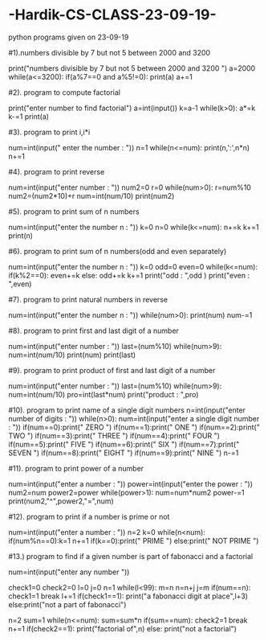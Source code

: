 # -Hardik-CS-CLASS-23-09-19-
python programs given on 23-09-19

#1).numbers divisible by 7 but not 5 between 2000 and 3200

print("numbers divisible by 7 but not 5 between 2000 and 3200 ")
a=2000
while(a<=3200):
    if(a%7==0 and a%5!=0):
        print(a)
    a+=1
    
    
#2). program to compute factorial

print("enter number to find factorial")
a=int(input())
k=a-1
while(k>0):
    a*=k
    k-=1
print(a)

#3). program to print i,i*i

num=int(input(" enter the number : "))
n=1
while(n<=num):
    print(n,':',n*n)
    n+=1


#4). program to print reverse

num=int(input("enter number : "))
num2=0
r=0
while(num>0):
    r=num%10
    num2=(num2*10)+r
    num=int(num/10)
print(num2)


#5). program to print sum of n numbers

num=int(input("enter the number n : "))
k=0
n=0
while(k<=num):
    n+=k
    k+=1
print(n)

#6). program to print sum of n numbers(odd and even separately)

num=int(input("enter the number n : "))
k=0
odd=0 
even=0
while(k<=num):
    if(k%2==0):
        even+=k
    else:
        odd+=k
    k+=1
print("odd : ",odd )
print("even : ",even)


#7). program to print natural numbers in reverse

num=int(input("enter the number n : "))
while(num>0):
    print(num)
    num-=1


#8). program to print first and last digit of a number

num=int(input("enter number : "))
last=(num%10)
while(num>9):
    num=int(num/10)
print(num)
print(last)


#9). program to print product of first and last digit of a number

num=int(input("enter number : "))
last=(num%10)
while(num>9):
    num=int(num/10)
pro=int(last*num)
print("product : ",pro)


#10). program to print name of a single digit numbers
n=int(input("enter number of digits : "))
while(n>0):
    num=int(input("enter a single digit number : "))
    if(num==0):print(" ZERO ")
    if(num==1):print(" ONE ")
    if(num==2):print(" TWO ")
    if(num==3):print(" THREE ")
    if(num==4):print(" FOUR ")
    if(num==5):print(" FIVE ")
    if(num==6):print(" SIX ")
    if(num==7):print(" SEVEN ")
    if(num==8):print(" EIGHT ")
    if(num==9):print(" NINE ")
    n-=1

#11). program to print power of a number

num=int(input("enter a number : "))
power=int(input("enter the power : "))
num2=num
power2=power
while(power>1):
    num=num*num2
    power-=1
print(num2,"^",power2,"=",num)


#12). program to print if a number is prime or not

num=int(input("enter a number : "))
n=2
k=0
while(n<num):
    if(num%n==0):k=1
    n+=1
if(k==0):print(" PRIME ")
else:print(" NOT PRIME ")

#13.) program to find if a given number is part of fabonacci and a factorial

num=int(input("enter any number "))

check1=0
check2=0
l=0
j=0
n=1
while(l<99):
    m=n
    n=n+j
    j=m
    if(num==n):
        check1=1
        break
    l+=1
if(check1==1):
    print("a fabonacci digit at place",l+3)
else:print("not a part of fabonacci")

n=2
sum=1
while(n<=num):
    sum=sum*n
    if(sum==num):
        check2=1
        break
    n+=1
if(check2==1):
    print("factorial of",n)
else:
    print("not a factorial")

    
